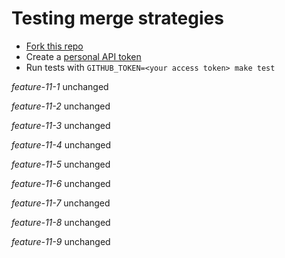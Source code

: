 # Testing merge strategies

- [Fork this repo](https://github.com/robyoung/test#fork-destination-box)
- Create a [personal API token](https://github.com/settings/tokens)
- Run tests with `GITHUB_TOKEN=<your access token> make test`

*feature-11-1* unchanged

*feature-11-2* unchanged

*feature-11-3* unchanged

*feature-11-4* unchanged

*feature-11-5* unchanged

*feature-11-6* unchanged

*feature-11-7* unchanged

*feature-11-8* unchanged

*feature-11-9* unchanged

